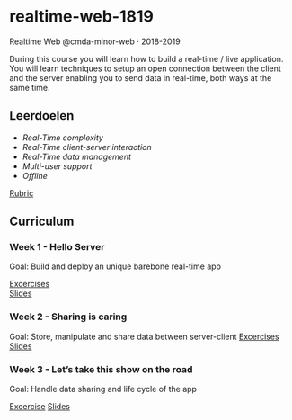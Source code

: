 # realtime-web-1819
Realtime Web @cmda-minor-web · 2018-2019

During this course you will learn how to build a real-time / live application. You will learn techniques to setup an open connection between the client and the server enabling you to send data in real-time, both ways at the same time.

## Leerdoelen
- _Real-Time complexity_
- _Real-Time client-server interaction_
- _Real-Time data management_
- _Multi-user support_
- _Offline_

[Rubric][rubric]

## Curriculum

### Week 1 - Hello Server

Goal: Build and deploy an unique barebone real-time app

[Excercises](...)  
[Slides](...)  


### Week 2 - Sharing is caring  

Goal: Store, manipulate and share data between server-client 
[Excercises]()  
[Slides]()


### Week 3 - Let’s take this show on the road 

Goal: Handle data sharing and life cycle of the app 

[Excercise](...)
[Slides](...)


<!-- Add a link to your live demo in Github Pages 🌐-->

<!-- ☝️ replace this description with a description of your own work -->

<!-- Add a nice image here at the end of the week, showing off your shiny frontend 📸 -->

<!-- Maybe a table of contents here? 📚 -->

<!-- How about a section that describes how to install this project? 🤓 -->

<!-- ...but how does one use this project? What are its features 🤔 -->

<!-- What external data source is featured in your project and what are its properties 🌠 -->

<!-- Maybe a checklist of done stuff and stuff still on your wishlist? ✅ -->

<!-- How about a license here? 📜 (or is it a licence?) 🤷 -->

[rubric]: https://docs.google.com/spreadsheets/d/1uGJUt2-QmmgR8bChAzct4s0lO3EnK23tztIIzT2lGCQ/edit?usp=sharing

